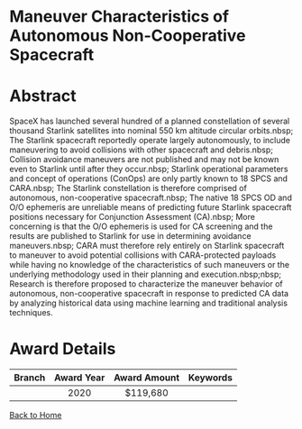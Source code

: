 
Maneuver Characteristics of Autonomous Non-Cooperative Spacecraft
=================================================================

# Abstract


SpaceX has launched several hundred of a planned constellation of several thousand Starlink satellites into nominal 550 km altitude circular orbits.nbsp; The Starlink spacecraft reportedly operate largely autonomously, to include maneuvering to avoid collisions with other spacecraft and debris.nbsp; Collision avoidance maneuvers are not published and may not be known even to Starlink until after they occur.nbsp; Starlink operational parameters and concept of operations (ConOps) are only partly known to 18 SPCS and CARA.nbsp; The Starlink constellation is therefore comprised of autonomous, non-cooperative spacecraft.nbsp; The native 18 SPCS OD and O/O ephemeris are unreliable means of predicting future Starlink spacecraft positions necessary for Conjunction Assessment (CA).nbsp; More concerning is that the O/O ephemeris is used for CA screening and the results are published to Starlink for use in determining avoidance maneuvers.nbsp; CARA must therefore rely entirely on Starlink spacecraft to maneuver to avoid potential collisions with CARA-protected payloads while having no knowledge of the characteristics of such maneuvers or the underlying methodology used in their planning and execution.nbsp;nbsp; Research is therefore proposed to characterize the maneuver behavior of autonomous, non-cooperative spacecraft in response to predicted CA data by analyzing historical data using machine learning and traditional analysis techniques.  

# Award Details

|Branch|Award Year|Award Amount|Keywords|
| :---: | :---: | :---: | :---: |
||2020|$119,680||
  
  


[Back to Home](https://github.com/chrischow/dod_sbir_awards/CC/#686)